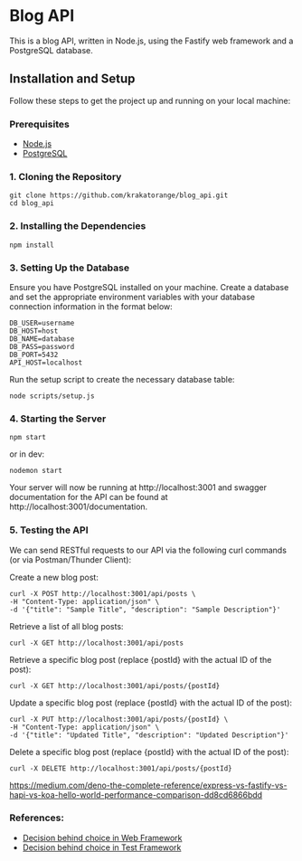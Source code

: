 # Blog API

This is a blog API, written in Node.js, using the Fastify web framework and a PostgreSQL database.

## Installation and Setup

Follow these steps to get the project up and running on your local machine:

### Prerequisites

* [Node.js](https://nodejs.org/ "Node.js")
* [PostgreSQL](https://www.postgresql.org/ "PostgreSQL")

### 1. Cloning the Repository

```
git clone https://github.com/krakatorange/blog_api.git
cd blog_api
```

### 2. Installing the Dependencies

```
npm install
```

### 3. Setting Up the Database

Ensure you have PostgreSQL installed on your machine. Create a database and set the appropriate environment variables with your database connection information in the format below:

```
DB_USER=username
DB_HOST=host
DB_NAME=database
DB_PASS=password
DB_PORT=5432
API_HOST=localhost
```

Run the setup script to create the necessary database table:

```
node scripts/setup.js
```

### 4. Starting the Server

```
npm start
```

or in dev:

```
nodemon start
```

Your server will now be running at http://localhost:3001 and swagger documentation for the API can be found at http://localhost:3001/documentation.

### 5. Testing the API

We can send RESTful requests to our API via the following curl commands (or via Postman/Thunder Client):

Create a new blog post:

```
curl -X POST http://localhost:3001/api/posts \
-H "Content-Type: application/json" \
-d '{"title": "Sample Title", "description": "Sample Description"}'
```

Retrieve a list of all blog posts:

```
curl -X GET http://localhost:3001/api/posts
```

Retrieve a specific blog post (replace {postId} with the actual ID of the post):

```
curl -X GET http://localhost:3001/api/posts/{postId}
```

Update a specific blog post (replace {postId} with the actual ID of the post):

```
curl -X PUT http://localhost:3001/api/posts/{postId} \
-H "Content-Type: application/json" \
-d '{"title": "Updated Title", "description": "Updated Description"}'
```

Delete a specific blog post (replace {postId} with the actual ID of the post):

```
curl -X DELETE http://localhost:3001/api/posts/{postId}
```

https://medium.com/deno-the-complete-reference/express-vs-fastify-vs-hapi-vs-koa-hello-world-performance-comparison-dd8cd6866bdd

### References:

* [Decision behind choice in Web Framework](https://medium.com/deno-the-complete-reference/express-vs-fastify-vs-hapi-vs-koa-hello-world-performance-comparison-dd8cd6866bdd/ "Express vs Fastify vs Hapi vs Koa: Hello world performance comparison")
* [Decision behind choice in Test Framework](https://blog.logrocket.com/comparing-best-node-js-unit-testing-frameworks/ "Comparing the best Node.js unit testing frameworks")
